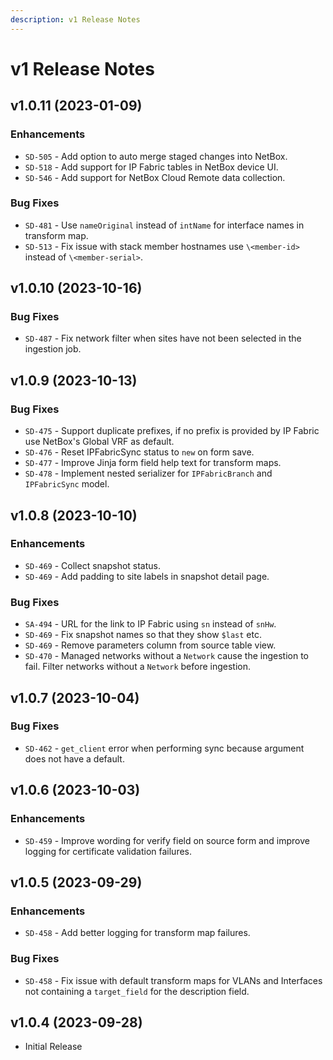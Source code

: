 ```yaml
---
description: v1 Release Notes
---
```


# v1 Release Notes

## v1.0.11 (2023-01-09)

### Enhancements

- `SD-505` - Add option to auto merge staged changes into NetBox.
- `SD-518` - Add support for IP Fabric tables in NetBox device UI.
- `SD-546` - Add support for NetBox Cloud Remote data collection.

### Bug Fixes

- `SD-481` - Use `nameOriginal` instead of `intName` for interface names in transform map.
- `SD-513` - Fix issue with stack member hostnames use `\<member-id>` instead of `\<member-serial>`.

## v1.0.10 (2023-10-16)

### Bug Fixes

- `SD-487` - Fix network filter when sites have not been selected in the ingestion job.

## v1.0.9 (2023-10-13)

### Bug Fixes

- `SD-475` - Support duplicate prefixes, if no prefix is provided by IP Fabric use NetBox's Global VRF as default.
- `SD-476` - Reset IPFabricSync status to `new` on form save.
- `SD-477` - Improve Jinja form field help text for transform maps.
- `SD-478` - Implement nested serializer for `IPFabricBranch` and `IPFabricSync` model.

## v1.0.8 (2023-10-10)

### Enhancements

- `SD-469` - Collect snapshot status.
- `SD-469` - Add padding to site labels in snapshot detail page.

### Bug Fixes

- `SA-494` - URL for the link to IP Fabric using `sn` instead of `snHw`.
- `SD-469` - Fix snapshot names so that they show `$last` etc.
- `SD-469` - Remove parameters column from source table view.
- `SD-470` - Managed networks without a `Network` cause the ingestion to fail. Filter networks without a `Network` before ingestion.

## v1.0.7 (2023-10-04)

### Bug Fixes

- `SD-462` - `get_client` error when performing sync because argument does not have a default.

## v1.0.6 (2023-10-03)

### Enhancements

- `SD-459` - Improve wording for verify field on source form and improve logging for certificate validation failures.

## v1.0.5 (2023-09-29)

### Enhancements

- `SD-458` - Add better logging for transform map failures.

### Bug Fixes

- `SD-458` - Fix issue with default transform maps for VLANs and Interfaces not containing a `target_field` for the description field.

## v1.0.4 (2023-09-28)

- Initial Release
